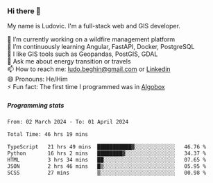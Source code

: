 ### Hi there 👋

My name is Ludovic. I'm a full-stack web and GIS developer.

 🔭 I’m currently working on a wildfire management platform<br/>
 🌱 I’m continuously learning Angular, FastAPI, Docker, PostgreSQL<br/>
 👯 I like GIS tools such as Geopandas, PostGIS, GDAL<br/>
 💬 Ask me about energy transition or travels<br/>
 📫 How to reach me: ludo.beghin@gmail.com or [Linkedin](https://www.linkedin.com/in/ludovic-beghin/)<br/>
 😄 Pronouns: He/Him<br/>
 ⚡ Fun fact: The first time I programmed was in [Algobox](https://fr.wikipedia.org/wiki/Algobox)<br/>

##### Programming stats
<!--START_SECTION:waka-->

```txt
From: 02 March 2024 - To: 01 April 2024

Total Time: 46 hrs 19 mins

TypeScript   21 hrs 49 mins  ███████████▓░░░░░░░░░░░░░   46.76 %
Python       16 hrs 2 mins   ████████▓░░░░░░░░░░░░░░░░   34.37 %
HTML         3 hrs 34 mins   ██░░░░░░░░░░░░░░░░░░░░░░░   07.65 %
JSON         2 hrs 46 mins   █▒░░░░░░░░░░░░░░░░░░░░░░░   05.95 %
SCSS         27 mins         ▒░░░░░░░░░░░░░░░░░░░░░░░░   00.98 %
```

<!--END_SECTION:waka-->
